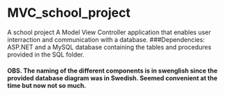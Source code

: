# MVC_school_project
A school project A Model View Controller application that enables user interraction and communication with a database.
###Dependencies: 
ASP.NET and a MySQL database containing the tables and procedures provided in the SQL folder.
#### OBS. The naming of the different components is in swenglish since the provided database diagram was in Swedish. Seemed convenient at the time but now not so much.
